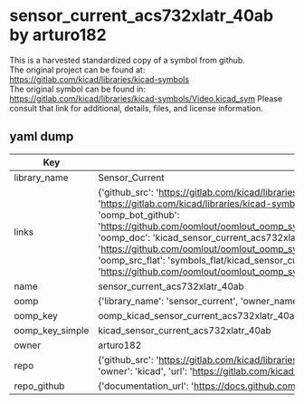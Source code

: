 # sensor_current_acs732xlatr_40ab by arturo182  
This is a harvested standardized copy of a symbol from github.  
The original project can be found at:  
https://gitlab.com/kicad/libraries/kicad-symbols  
The original symbol can be found in:
https://gitlab.com/kicad/libraries/kicad-symbols/Video.kicad_sym
Please consult that link for additional, details, files, and license information.  
## yaml dump  
| Key | Value |  
| --- | --- |  
| library_name | Sensor_Current |  
| links | {'github_src': 'https://gitlab.com/kicad/libraries/kicad-symbols/Video.kicad_sym', 'github_src_repo': 'https://gitlab.com/kicad/libraries/kicad-symbols', 'oomp_bot': 'kicad_sensor_current_acs732xlatr_40ab/working', 'oomp_bot_github': 'https://github.com/oomlout/oomlout_oomp_symbol_bot/tree/main/kicad_sensor_current_acs732xlatr_40ab/working', 'oomp_doc': 'kicad_sensor_current_acs732xlatr_40ab/working', 'oomp_doc_github': 'https://github.com/oomlout/oomlout_oomp_symbol_doc/tree/main/kicad_sensor_current_acs732xlatr_40ab/working', 'oomp_src_flat': 'symbols_flat/kicad_sensor_current_acs732xlatr_40ab/working', 'oomp_src_flat_github': 'https://github.com/oomlout/oomlout_oomp_symbol_src/tree/main/kicad_sensor_current_acs732xlatr_40ab/working'} |  
| name | sensor_current_acs732xlatr_40ab |  
| oomp | {'library_name': 'sensor_current', 'owner_name': 'kicad', 'symbol_name': 'sensor_current_acs732xlatr_40ab'} |  
| oomp_key | oomp_kicad_sensor_current_acs732xlatr_40ab |  
| oomp_key_simple | kicad_sensor_current_acs732xlatr_40ab |  
| owner | arturo182 |  
| repo | {'github_src': 'https://gitlab.com/kicad/libraries/kicad-symbols/Video.kicad_sym', 'name': 'libraries/kicad-symbols', 'owner': 'kicad', 'url': 'https://gitlab.com/kicad/libraries/kicad-symbols'} |  
| repo_github | {'documentation_url': 'https://docs.github.com/rest/repos/repos#get-a-repository', 'message': 'Not Found'} |  

